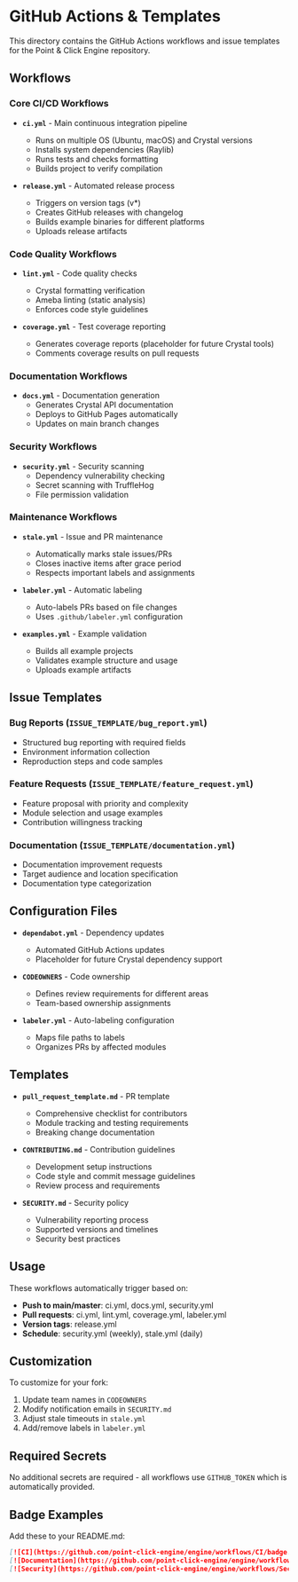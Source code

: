 # GitHub Actions & Templates

This directory contains the GitHub Actions workflows and issue templates for the Point & Click Engine repository.

## Workflows

### Core CI/CD Workflows

- **`ci.yml`** - Main continuous integration pipeline
  - Runs on multiple OS (Ubuntu, macOS) and Crystal versions
  - Installs system dependencies (Raylib)
  - Runs tests and checks formatting
  - Builds project to verify compilation

- **`release.yml`** - Automated release process
  - Triggers on version tags (v*)
  - Creates GitHub releases with changelog
  - Builds example binaries for different platforms
  - Uploads release artifacts

### Code Quality Workflows

- **`lint.yml`** - Code quality checks
  - Crystal formatting verification
  - Ameba linting (static analysis)
  - Enforces code style guidelines

- **`coverage.yml`** - Test coverage reporting
  - Generates coverage reports (placeholder for future Crystal tools)
  - Comments coverage results on pull requests

### Documentation Workflows

- **`docs.yml`** - Documentation generation
  - Generates Crystal API documentation
  - Deploys to GitHub Pages automatically
  - Updates on main branch changes

### Security Workflows

- **`security.yml`** - Security scanning
  - Dependency vulnerability checking
  - Secret scanning with TruffleHog
  - File permission validation

### Maintenance Workflows

- **`stale.yml`** - Issue and PR maintenance
  - Automatically marks stale issues/PRs
  - Closes inactive items after grace period
  - Respects important labels and assignments

- **`labeler.yml`** - Automatic labeling
  - Auto-labels PRs based on file changes
  - Uses `.github/labeler.yml` configuration

- **`examples.yml`** - Example validation
  - Builds all example projects
  - Validates example structure and usage
  - Uploads example artifacts

## Issue Templates

### Bug Reports (`ISSUE_TEMPLATE/bug_report.yml`)
- Structured bug reporting with required fields
- Environment information collection
- Reproduction steps and code samples

### Feature Requests (`ISSUE_TEMPLATE/feature_request.yml`)
- Feature proposal with priority and complexity
- Module selection and usage examples
- Contribution willingness tracking

### Documentation (`ISSUE_TEMPLATE/documentation.yml`)
- Documentation improvement requests
- Target audience and location specification
- Documentation type categorization

## Configuration Files

- **`dependabot.yml`** - Dependency updates
  - Automated GitHub Actions updates
  - Placeholder for future Crystal dependency support

- **`CODEOWNERS`** - Code ownership
  - Defines review requirements for different areas
  - Team-based ownership assignments

- **`labeler.yml`** - Auto-labeling configuration
  - Maps file paths to labels
  - Organizes PRs by affected modules

## Templates

- **`pull_request_template.md`** - PR template
  - Comprehensive checklist for contributors
  - Module tracking and testing requirements
  - Breaking change documentation

- **`CONTRIBUTING.md`** - Contribution guidelines
  - Development setup instructions
  - Code style and commit message guidelines
  - Review process and requirements

- **`SECURITY.md`** - Security policy
  - Vulnerability reporting process
  - Supported versions and timelines
  - Security best practices

## Usage

These workflows automatically trigger based on:

- **Push to main/master**: ci.yml, docs.yml, security.yml
- **Pull requests**: ci.yml, lint.yml, coverage.yml, labeler.yml
- **Version tags**: release.yml
- **Schedule**: security.yml (weekly), stale.yml (daily)

## Customization

To customize for your fork:

1. Update team names in `CODEOWNERS`
2. Modify notification emails in `SECURITY.md`
3. Adjust stale timeouts in `stale.yml`
4. Add/remove labels in `labeler.yml`

## Required Secrets

No additional secrets are required - all workflows use `GITHUB_TOKEN` which is automatically provided.

## Badge Examples

Add these to your README.md:

```markdown
[![CI](https://github.com/point-click-engine/engine/workflows/CI/badge.svg)](https://github.com/point-click-engine/engine/actions/workflows/ci.yml)
[![Documentation](https://github.com/point-click-engine/engine/workflows/Documentation/badge.svg)](https://github.com/point-click-engine/engine/actions/workflows/docs.yml)
[![Security](https://github.com/point-click-engine/engine/workflows/Security/badge.svg)](https://github.com/point-click-engine/engine/actions/workflows/security.yml)
```